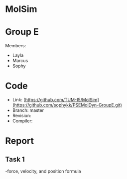 MolSim
===
# Group E #
Members:
* Layla
* Marcus
* Sophy

# Code #
* Link:     [https://github.com/TUM-I5/MolSim](https://github.com/sophykk/PSEMolDyn-GroupE.git)
* Branch:   master
* Revision: 
* Compiler: 

# Report #
## Task 1 ##

-force, velocity, and position formula
